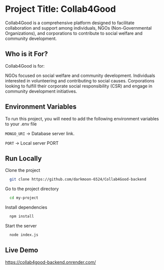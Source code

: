 
# Project Title: Collab4Good
Collab4Good is a comprehensive platform designed to facilitate collaboration and support among individuals, NGOs (Non-Governmental Organizations), and corporations to contribute to social welfare and community development.

## Who is it For?
Collab4Good is for:

NGOs focused on social welfare and community development.
Individuals interested in volunteering and contributing to social causes.
Corporations looking to fulfill their corporate social responsibility (CSR) and engage in community development initiatives.




## Environment Variables

To run this project, you will need to add the following environment variables to your .env file

`MONGO_URI` -> Database server link.

`PORT` -> Local server PORT


## Run Locally

Clone the project

```bash
  git clone https://github.com/darkmoon-6524/Collab4Good-backend
```

Go to the project directory

```bash
  cd my-project
```

Install dependencies

```bash
  npm install
```

Start the server

```bash
  node index.js
```


## Live Demo

https://collab4good-backend.onrender.com/

